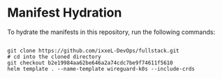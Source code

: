 
# Manifest Hydration

To hydrate the manifests in this repository, run the following commands:

```shell

git clone https://github.com/ixxeL-DevOps/fullstack.git
# cd into the cloned directory
git checkout b2e19984aa62be646a2a74cdc7be9f74611f5610
helm template . --name-template wireguard-k0s --include-crds
```